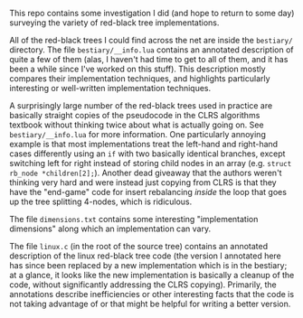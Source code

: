 This repo contains some investigation I did (and hope to return to some
day) surveying the variety of red-black tree implementations.

All of the red-black trees I could find across the net are inside the
`bestiary/` directory. The file `bestiary/__info.lua` contains an annotated
description of quite a few of them (alas, I haven't had time to get to all
of them, and it has been a while since I've worked on this stuff).
This description mostly compares their implementation techniques, and
highlights particularly interesting or well-written implementation
techniques.

A surprisingly large number of the red-black trees used in practice are
basically straight copies of the pseudocode in the CLRS algorithms
textbook without thinking twice about what is actually going on. See
`bestiary/__info.lua` for more information.
One particularly annoying example is that most implementations treat the
left-hand and right-hand cases differently using an `if` with two basically
identical branches, except switching left for right instead of storing
child nodes in an array (e.g. `struct rb_node *children[2];`).
Another dead giveaway that the authors weren't thinking very hard and were
instead just copying from CLRS is that they have the "end-game" code for
insert rebalancing *inside* the loop that goes up the tree splitting
4-nodes, which is ridiculous.

The file `dimensions.txt` contains some interesting "implementation
dimensions" along which an implementation can vary.

The file `linux.c` (in the root of the source tree) contains an annotated
description of the linux red-black tree code (the version I annotated here
has since been replaced by a new implementation which is in the bestiary;
at a glance, it looks like the new implementation is basically a cleanup of
the code, without significantly addressing the CLRS copying).
Primarily, the annotations describe inefficiencies or other interesting
facts that the code is not taking advantage of or that might be helpful for
writing a better version.
